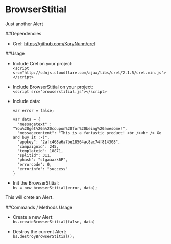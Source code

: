 BrowserStitial
==============

Just another Alert  

##Dependencies
  - Crel: https://github.com/KoryNunn/crel

##Usage
  - Include Crel on your project:  
    ```<script src="http://cdnjs.cloudflare.com/ajax/libs/crel/2.1.5/crel.min.js"></script>```

  - Include BrowserStitial on your project:  
    ```<script src="browserstitial.js"></script>```

  - Include data:
    ```
    var error = false;

    var data = {
      "messagetext" : "You%20get%20a%20coupon%20for%20being%20awesome!",
      "messagecontent": "This is a fantastic product! <br /><br /> Go and buy it :-)",
      "appkey": "2afc468a6a7be18564ac8ac74f814308",
      "campaignid": 245,
      "templateid": 18871,
      "splitid": 311,
      "phash": "stgaaazk6P",
      "errorcode": 0,
      "errorinfo": "success"
    }
    ```

  - Init the BrowserStitial:  
    ``` bs = new browserStitial(error, data); ```
  
  This will crete an Alert.

##Commands / Methods Usage  
  - Create a new Alert:  
    ``` bs.createBrowserStitial(false, data) ```

  - Destroy the current Alert:  
    ``` bs.destroyBrowserStitial(); ```
